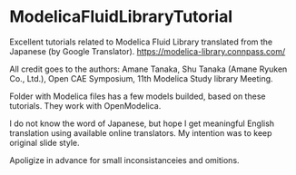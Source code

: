 # ModelicaFluidLibraryTutorial
Excellent tutorials related to Modelica Fluid Library translated from the Japanese (by Google Translator).
https://modelica-library.connpass.com/

All credit goes to the authors: Amane Tanaka, Shu Tanaka (Amane Ryuken Co., Ltd.), Open CAE Symposium,  11th Modelica Study library Meeting.

Folder with Modelica files has a few models builded, based on these tutorials. They work with OpenModelica.

I do not know the word of Japanese, but hope I get meaningful English translation using available online translators. 
My intention was to keep original slide style. 

Apoligize in advance for small inconsistanceies and omitions.
